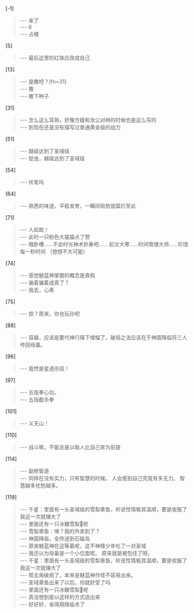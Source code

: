 
[-1] 
>--- 来了<br>
>--- 6<br>
>--- 占楼<br>

[5] 
>--- 最后这里的红珠应改成自己<br>

[13] 
>--- 是撒吧？[fn=31]<br>
>--- 撒<br>
>--- 撒下种子<br>

[31] 
>--- 怎么这么耳熟，好像方媛和龙公对峙的时候也是这么写的<br>
>--- 到现在还是没有描写过普通黄金级的战力<br>

[51] 
>--- 越级达到了圣域级<br>
>--- 捉虫，越级达到了圣域级<br>

[54] 
>--- 伏笔吗<br>

[64] 
>--- 熟悉的味道，平稳发育，一瞬间局势就糜烂至此<br>

[71] 
>--- 人如故！<br>
>--- 此时一只粉色大猫猫点了赞<br>
>--- 哦卧槽……不会时光神术折寿吧……
前文大寒……时间管理大师……珍惜每一秒时间
（想想不大可能）<br>

[74] 
>--- 感觉魅蓝神掌握的概念是真假<br>
>--- 骗着骗着成真了？<br>
>--- 我去，心素<br>

[75] 
>--- 捏？原来，你也玩孙吧<br>

[88] 
>--- 容器，应该是要代神行降下增幅了。破局之法应该在于神国降临将三人传回母巢。<br>

[96] 
>--- 竟然是星道杀招！<br>

[97] 
>--- 五指拳心剑。<br>
>--- 五指截杀拳<br>

[101] 
>--- 义天山！<br>

[110] 
>--- 战斗嘛，不能总是以敌人比自己笨为前提<br>

[114] 
>--- 副修智道<br>
>--- 同样在没有实力，只有智慧的时候。
人会感到自己究竟有多无力。
智慧越多忧愁越多。<br>

[119] 
>--- 千星：里面有一头圣域级的雪梨章鱼，听说性情极其温顺，要是收服了我这一次就赚大了<br>
>--- 里面还有一只冰糖雪梨🐙呢<br>
>--- 雪梨章鱼：咦？我的外卖到了？<br>
>--- 神国降临，全传送到石磁岛<br>
>--- 原来魅蓝神在这等着呢，这不神降少年吃了一对圣域<br>
>--- 我还以为母巢是一个小位面呢。 原来就是被包住了呀。<br>
>--- 千星：里面有一头圣域级的雪梨章鱼，听说性情极其温顺，要是收服了我这一次就赚大了<br>
>--- 帮主角破局了，本来是魅蓝神作怪不容易出来。<br>
>--- 圣域章鱼出来了以后，你就好受了吗<br>
>--- 里面还有一只冰糖雪梨🐙呢<br>
>--- 真没想到是以这样的方式逃出来<br>
>--- 好好好，省得用降临术了<br>
